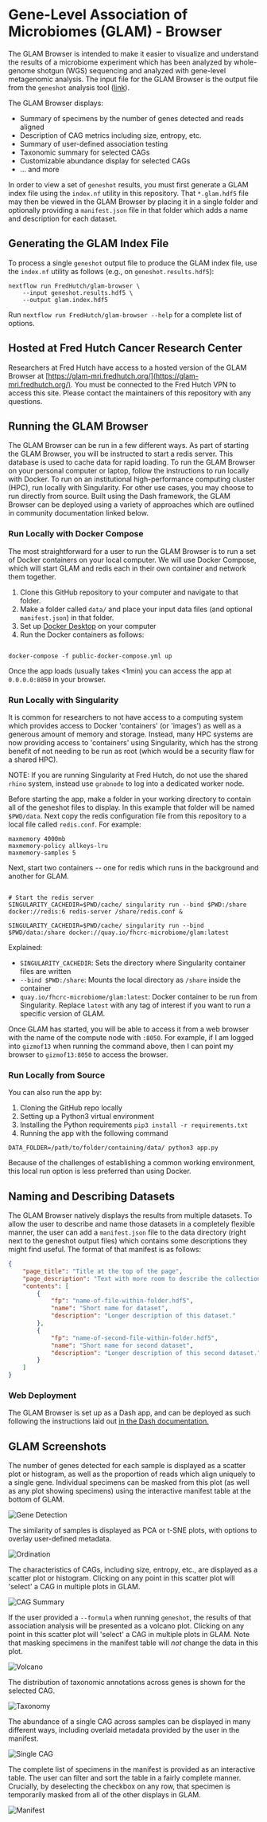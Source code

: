 # Gene-Level Association of Microbiomes (GLAM) - Browser

The GLAM Browser is intended to make it easier to visualize and understand the
results of a microbiome experiment which has been analyzed by whole-genome
shotgun (WGS) sequencing and analyzed with gene-level metagenomic analysis. The
input file for the GLAM Browser is the output file from the `geneshot` analysis
tool ([link](https://github.org/golob-minot/geneshot)).

The GLAM Browser displays:

  * Summary of specimens by the number of genes detected and reads aligned
  * Description of CAG metrics including size, entropy, etc.
  * Summary of user-defined association testing
  * Taxonomic summary for selected CAGs
  * Customizable abundance display for selected CAGs
  * ... and more

In order to view a set of `geneshot` results, you must first generate a GLAM index
file using the `index.nf` utility in this repository. That `*.glam.hdf5` file may
then be viewed in the GLAM Browser by placing it in a single folder and optionally
providing a `manifest.json` file in that folder which adds a name and description
for each dataset.

## Generating the GLAM Index File

To process a single `geneshot` output file to produce the GLAM index file, use the
`index.nf` utility as follows (e.g., on `geneshot.results.hdf5`):

```#!/bin/bash
nextflow run FredHutch/glam-browser \
    --input geneshot.results.hdf5 \
    --output glam.index.hdf5
```

Run `nextflow run FredHutch/glam-browser --help` for a complete list of options.

## Hosted at Fred Hutch Cancer Research Center

Researchers at Fred Hutch have access to a hosted version of the GLAM Browser at
[https://glam-mri.fredhutch.org/](https://glam-mri.fredhutch.org/).
You must be connected to the Fred Hutch VPN to access this site.
Please contact the maintainers of this repository with any questions.

## Running the GLAM Browser

The GLAM Browser can be run in a few different ways.
As part of starting the GLAM Browser, you will be instructed to start a redis server. This database is used to cache data for rapid loading.
To run the GLAM Browser on your personal computer or laptop, follow the instructions to run locally with Docker.
To run on an institutional high-performance computing cluster (HPC), run locally with Singularity.
For other use cases, you may choose to run directly from source.
Built using the Dash framework, the GLAM Browser can be deployed using a variety of approaches which are outlined in community documentation linked below.

### Run Locally with Docker Compose

The most straightforward for a user to run the GLAM Browser is to run a set of Docker containers on your local computer. We will use Docker Compose, which will start GLAM and redis each in their own container and network them together.

1. Clone this GitHub repository to your computer and navigate to that folder.
2. Make a folder called `data/` and place your input data files (and optional `manifest.json`) in that folder.
3. Set up [Docker Desktop](https://www.docker.com/products/docker-desktop) on your computer
4. Run the Docker containers as follows:

```#!/bin/bash

docker-compose -f public-docker-compose.yml up
```

Once the app loads (usually takes <1min) you can access the app at `0.0.0.0:8050` in your browser.

### Run Locally with Singularity

It is common for researchers to not have access to a computing system which provides access to Docker 'containers' (or 'images') as well as a generous amount of memory and storage. Instead, many HPC systems are now providing access to 'containers' using Singularity, which has the strong benefit of not needing to be run as root (which would be a security flaw for a shared HPC).

NOTE: If you are running Singularity at Fred Hutch, do not use the shared `rhino` system, instead use `grabnode` to log into a dedicated worker node.

Before starting the app, make a folder in your working directory to contain all of the geneshot files to display. In this example that folder will be named `$PWD/data`. Next copy the redis configuration file from this repository to a local file called `redis.conf`. For example:

```
maxmemory 4000mb
maxmemory-policy allkeys-lru
maxmemory-samples 5
```

Next, start two containers -- one for redis which runs in the background and another for GLAM.

```#!/bin/bash

# Start the redis server
SINGULARITY_CACHEDIR=$PWD/cache/ singularity run --bind $PWD:/share docker://redis:6 redis-server /share/redis.conf &

SINGULARITY_CACHEDIR=$PWD/cache/ singularity run --bind $PWD/data:/share docker://quay.io/fhcrc-microbiome/glam:latest

```

Explained:

* `SINGULARITY_CACHEDIR`: Sets the directory where Singularity container files are written
* `--bind $PWD:/share`: Mounts the local directory as `/share` inside the container
* `quay.io/fhcrc-microbiome/glam:latest`: Docker container to be run from Singularity. Replace `latest` with any tag of interest if you want to run a specific version of GLAM.

Once GLAM has started, you will be able to access it from a web browser with the name of the compute node with `:8050`. For example, if I am logged into `gizmof13` when running the command above, then I can point my browser to `gizmof13:8050` to access the browser.

### Run Locally from Source

You can also run the app by:

1. Cloning the GitHub repo locally
2. Setting up a Python3 virtual environment
3. Installing the Python requirements `pip3 install -r requirements.txt`
4. Running the app with the following command

```#!/bin/bash
DATA_FOLDER=/path/to/folder/containing/data/ python3 app.py
```

Because of the challenges of establishing a common working environment, this local run option is less preferred than using Docker.

## Naming and Describing Datasets

The GLAM Browser natively displays the results from multiple datasets. To allow the user to describe and name those datasets in a completely flexible manner, the user can add a `manifest.json` file to the data directory (right next to the geneshot output files) which contains some descriptions they might find useful. The format of that manifest is as follows:

```json
{
    "page_title": "Title at the top of the page",
    "page_description": "Text with more room to describe the collection of data which is found in this folder.",
    "contents": [
        {
            "fp": "name-of-file-within-folder.hdf5",
            "name": "Short name for dataset",
            "description": "Longer description of this dataset."
        },
        {
            "fp": "name-of-second-file-within-folder.hdf5",
            "name": "Short name for second dataset",
            "description": "Longer description of this second dataset."
        }
    ]
}
```

### Web Deployment

The GLAM Browser is set up as a Dash app, and can be deployed as such following the instructions laid out [in the Dash documentation.](https://dash.plotly.com/deployment)

## GLAM Screenshots

The number of genes detected for each sample is displayed as a scatter plot or histogram, as well as the proportion of reads which align uniquely to a single gene. Individual specimens can be masked from this plot (as well as any plot showing specimens) using the interactive manifest table at the bottom of GLAM.

![Gene Detection](https://github.com/FredHutch/glam-browser/blob/master/assets/richness_example.png?raw=true)

The similarity of samples is displayed as PCA or t-SNE plots, with options to overlay user-defined metadata.

![Ordination](https://github.com/FredHutch/glam-browser/blob/master/assets/ordination_example.png?raw=true)

The characteristics of CAGs, including size, entropy, etc., are displayed as a scatter plot or histogram. Clicking on any point in this scatter plot will 'select' a CAG in multiple plots in GLAM.

![CAG Summary](https://github.com/FredHutch/glam-browser/blob/master/assets/cag_summary_example.png?raw=true)

If the user provided a `--formula` when running `geneshot`, the results of that association analysis will be presented as a volcano plot. Clicking on any point in this scatter plot will 'select' a CAG in multiple plots in GLAM. Note that masking specimens in the manifest table will _not_ change the data in this plot.

![Volcano](https://github.com/FredHutch/glam-browser/blob/master/assets/volcano_example.png?raw=true)

The distribution of taxonomic annotations across genes is shown for the selected CAG.

![Taxonomy](https://github.com/FredHutch/glam-browser/blob/master/assets/taxonomy_example.png?raw=true)

The abundance of a single CAG across samples can be displayed in many different ways, including overlaid metadata provided by the user in the manifest.

![Single CAG](https://github.com/FredHutch/glam-browser/blob/master/assets/single_cag_example.png?raw=true)

The complete list of specimens in the manifest is provided as an interactive table. The user can filter and sort the table in a fairly complete manner. Crucially, by deselecting the checkbox on any row, that specimen is temporarily masked from all of the other displays in GLAM.

![Manifest](https://github.com/FredHutch/glam-browser/blob/master/assets/manifest_example.png?raw=true)
